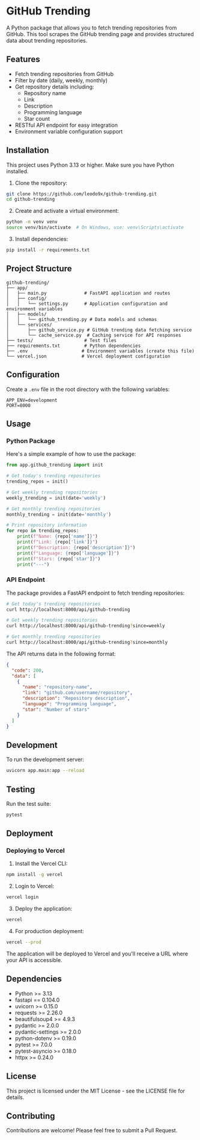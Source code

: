 # GitHub Trending

A Python package that allows you to fetch trending repositories from GitHub. This tool scrapes the GitHub trending page and provides structured data about trending repositories.

## Features

- Fetch trending repositories from GitHub
- Filter by date (daily, weekly, monthly)
- Get repository details including:
  - Repository name
  - Link
  - Description
  - Programming language
  - Star count
- RESTful API endpoint for easy integration
- Environment variable configuration support

## Installation

This project uses Python 3.13 or higher. Make sure you have Python installed.

1. Clone the repository:
```bash
git clone https://github.com/leodo9x/github-trending.git
cd github-trending
```

2. Create and activate a virtual environment:
```bash
python -m venv venv
source venv/bin/activate  # On Windows, use: venv\Scripts\activate
```

3. Install dependencies:
```bash
pip install -r requirements.txt
```

## Project Structure

```
github-trending/
├── app/
│   ├── main.py              # FastAPI application and routes
│   ├── config/
│   │   └── settings.py      # Application configuration and environment variables
│   ├── models/
│   │   └── github_trending.py # Data models and schemas
│   └── services/
│       ├── github_service.py # GitHub trending data fetching service
│       └── cache_service.py  # Caching service for API responses
├── tests/                   # Test files
├── requirements.txt         # Python dependencies
├── .env                    # Environment variables (create this file)
└── vercel.json             # Vercel deployment configuration
```

## Configuration

Create a `.env` file in the root directory with the following variables:

```env
APP_ENV=development
PORT=8000
```

## Usage

### Python Package

Here's a simple example of how to use the package:

```python
from app.github_trending import init

# Get today's trending repositories
trending_repos = init()

# Get weekly trending repositories
weekly_trending = init(date='weekly')

# Get monthly trending repositories
monthly_trending = init(date='monthly')

# Print repository information
for repo in trending_repos:
    print(f"Name: {repo['name']}")
    print(f"Link: {repo['link']}")
    print(f"Description: {repo['description']}")
    print(f"Language: {repo['language']}")
    print(f"Stars: {repo['star']}")
    print("---")
```

### API Endpoint

The package provides a FastAPI endpoint to fetch trending repositories:

```bash
# Get today's trending repositories
curl http://localhost:8000/api/github-trending

# Get weekly trending repositories
curl http://localhost:8000/api/github-trending?since=weekly

# Get monthly trending repositories
curl http://localhost:8000/api/github-trending?since=monthly
```

The API returns data in the following format:
```json
{
  "code": 200,
  "data": [
    {
      "name": "repository-name",
      "link": "github.com/username/repository",
      "description": "Repository description",
      "language": "Programming language",
      "star": "Number of stars"
    }
  ]
}
```

## Development

To run the development server:

```bash
uvicorn app.main:app --reload
```

## Testing

Run the test suite:

```bash
pytest
```

## Deployment

### Deploying to Vercel

1. Install the Vercel CLI:
```bash
npm install -g vercel
```

2. Login to Vercel:
```bash
vercel login
```

3. Deploy the application:
```bash
vercel
```

4. For production deployment:
```bash
vercel --prod
```

The application will be deployed to Vercel and you'll receive a URL where your API is accessible.

## Dependencies

- Python >= 3.13
- fastapi == 0.104.0
- uvicorn >= 0.15.0
- requests >= 2.26.0
- beautifulsoup4 >= 4.9.3
- pydantic >= 2.0.0
- pydantic-settings >= 2.0.0
- python-dotenv >= 0.19.0
- pytest >= 7.0.0
- pytest-asyncio >= 0.18.0
- httpx >= 0.24.0

## License

This project is licensed under the MIT License - see the LICENSE file for details.

## Contributing

Contributions are welcome! Please feel free to submit a Pull Request.
